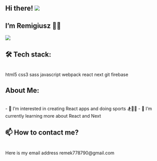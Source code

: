 ## Hi there! ![](https://user-images.githubusercontent.com/42378118/110234147-e3259600-7f4e-11eb-95be-0c4047144dea.gif)

## I’m Remigiusz 👨‍🎨

![](https://tenor.com/view/code-coding-programming-computer-science-programming-language-gif-16596559)
<br/>

## 🛠️ Tech stack:
<br/>
html5 css3 sass javascript webpack react next git firebase

## About Me:
<br/>
- 👀 I’m interested in creating React apps and doing sports 🏂🤸‍♂️
- 🌱 I’m currently learning more about React and Next

## 📫 How to contact me?
<br/>
Here is my email address remek778790@gmail.com 
